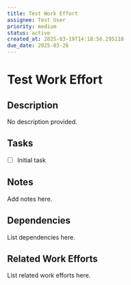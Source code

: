 ```yaml
---
title: Test Work Effort
assignee: Test User
priority: medium
status: active
created_at: 2025-03-19T14:18:56.295118
due_date: 2025-03-26
---
```


# Test Work Effort

## Description
No description provided.

## Tasks
- [ ] Initial task

## Notes
Add notes here.

## Dependencies
List dependencies here.

## Related Work Efforts
List related work efforts here.